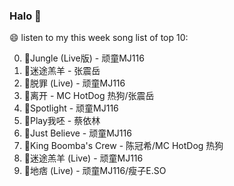 

### Halo 👋

😄 listen to my this week song list of top 10:

0. 🌈Jungle (Live版) - 顽童MJ116
1. 🌈迷途羔羊 - 张震岳
2. 🌈脱罪 (Live) - 顽童MJ116
3. 🌈离开 - MC HotDog 热狗/张震岳
4. 🌈Spotlight - 顽童MJ116
5. 🌈Play我呸 - 蔡依林
6. 🌈Just Believe - 顽童MJ116
7. 🌈King Boomba's Crew - 陈冠希/MC HotDog 热狗
8. 🌈迷途羔羊 (Live) - 顽童MJ116
9. 🌈地痞 (Live) - 顽童MJ116/瘦子E.SO

